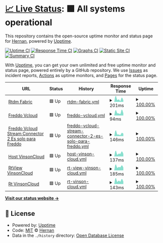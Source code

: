 # [📈 Live Status](https://hernanvinson.github.io/upptime): <!--live status--> **🟩 All systems operational**

This repository contains the open-source uptime monitor and status page for [Hernan](https://hernanvinson.github.io/upptime), powered by [Upptime](https://github.com/upptime/upptime).

[![Uptime CI](https://github.com/hernanvinson/upptime/workflows/Uptime%20CI/badge.svg)](https://github.com/hernanvinson/upptime/actions?query=workflow%3A%22Uptime+CI%22)
[![Response Time CI](https://github.com/hernanvinson/upptime/workflows/Response%20Time%20CI/badge.svg)](https://github.com/hernanvinson/upptime/actions?query=workflow%3A%22Response+Time+CI%22)
[![Graphs CI](https://github.com/hernanvinson/upptime/workflows/Graphs%20CI/badge.svg)](https://github.com/hernanvinson/upptime/actions?query=workflow%3A%22Graphs+CI%22)
[![Static Site CI](https://github.com/hernanvinson/upptime/workflows/Static%20Site%20CI/badge.svg)](https://github.com/hernanvinson/upptime/actions?query=workflow%3A%22Static+Site+CI%22)
[![Summary CI](https://github.com/hernanvinson/upptime/workflows/Summary%20CI/badge.svg)](https://github.com/hernanvinson/upptime/actions?query=workflow%3A%22Summary+CI%22)

With [Upptime](https://upptime.js.org), you can get your own unlimited and free uptime monitor and status page, powered entirely by a GitHub repository. We use [Issues](https://github.com/hernanvinson/upptime/issues) as incident reports, [Actions](https://github.com/hernanvinson/upptime/actions) as uptime monitors, and [Pages](https://hernanvinson.github.io/upptime) for the status page.

<!--start: status pages-->
<!-- This summary is generated by Upptime (https://github.com/upptime/upptime) -->
<!-- Do not edit this manually, your changes will be overwritten -->
<!-- prettier-ignore -->
| URL | Status | History | Response Time | Uptime |
| --- | ------ | ------- | ------------- | ------ |
| <img alt="" src="https://icons.duckduckgo.com/ip3/rtdm.vinsoncloud.com.ico" height="13"> [Rtdm Fabric](https://rtdm.vinsoncloud.com) | 🟩 Up | [rtdm-fabric.yml](https://github.com/HernanVinson/upptime/commits/HEAD/history/rtdm-fabric.yml) | <details><summary><img alt="Response time graph" src="./graphs/rtdm-fabric/response-time-week.png" height="20"> 201ms</summary><br><a href="https://HernanVinson.github.io/upptime/history/rtdm-fabric"><img alt="Response time 442" src="https://img.shields.io/endpoint?url=https%3A%2F%2Fraw.githubusercontent.com%2FHernanVinson%2Fupptime%2FHEAD%2Fapi%2Frtdm-fabric%2Fresponse-time.json"></a><br><a href="https://HernanVinson.github.io/upptime/history/rtdm-fabric"><img alt="24-hour response time 208" src="https://img.shields.io/endpoint?url=https%3A%2F%2Fraw.githubusercontent.com%2FHernanVinson%2Fupptime%2FHEAD%2Fapi%2Frtdm-fabric%2Fresponse-time-day.json"></a><br><a href="https://HernanVinson.github.io/upptime/history/rtdm-fabric"><img alt="7-day response time 201" src="https://img.shields.io/endpoint?url=https%3A%2F%2Fraw.githubusercontent.com%2FHernanVinson%2Fupptime%2FHEAD%2Fapi%2Frtdm-fabric%2Fresponse-time-week.json"></a><br><a href="https://HernanVinson.github.io/upptime/history/rtdm-fabric"><img alt="30-day response time 245" src="https://img.shields.io/endpoint?url=https%3A%2F%2Fraw.githubusercontent.com%2FHernanVinson%2Fupptime%2FHEAD%2Fapi%2Frtdm-fabric%2Fresponse-time-month.json"></a><br><a href="https://HernanVinson.github.io/upptime/history/rtdm-fabric"><img alt="1-year response time 473" src="https://img.shields.io/endpoint?url=https%3A%2F%2Fraw.githubusercontent.com%2FHernanVinson%2Fupptime%2FHEAD%2Fapi%2Frtdm-fabric%2Fresponse-time-year.json"></a></details> | <details><summary><a href="https://HernanVinson.github.io/upptime/history/rtdm-fabric">100.00%</a></summary><a href="https://HernanVinson.github.io/upptime/history/rtdm-fabric"><img alt="All-time uptime 99.94%" src="https://img.shields.io/endpoint?url=https%3A%2F%2Fraw.githubusercontent.com%2FHernanVinson%2Fupptime%2FHEAD%2Fapi%2Frtdm-fabric%2Fuptime.json"></a><br><a href="https://HernanVinson.github.io/upptime/history/rtdm-fabric"><img alt="24-hour uptime 100.00%" src="https://img.shields.io/endpoint?url=https%3A%2F%2Fraw.githubusercontent.com%2FHernanVinson%2Fupptime%2FHEAD%2Fapi%2Frtdm-fabric%2Fuptime-day.json"></a><br><a href="https://HernanVinson.github.io/upptime/history/rtdm-fabric"><img alt="7-day uptime 100.00%" src="https://img.shields.io/endpoint?url=https%3A%2F%2Fraw.githubusercontent.com%2FHernanVinson%2Fupptime%2FHEAD%2Fapi%2Frtdm-fabric%2Fuptime-week.json"></a><br><a href="https://HernanVinson.github.io/upptime/history/rtdm-fabric"><img alt="30-day uptime 100.00%" src="https://img.shields.io/endpoint?url=https%3A%2F%2Fraw.githubusercontent.com%2FHernanVinson%2Fupptime%2FHEAD%2Fapi%2Frtdm-fabric%2Fuptime-month.json"></a><br><a href="https://HernanVinson.github.io/upptime/history/rtdm-fabric"><img alt="1-year uptime 99.99%" src="https://img.shields.io/endpoint?url=https%3A%2F%2Fraw.githubusercontent.com%2FHernanVinson%2Fupptime%2FHEAD%2Fapi%2Frtdm-fabric%2Fuptime-year.json"></a></details>
| <img alt="" src="https://icons.duckduckgo.com/ip3/freddo.app.vinsoncloud.com.ico" height="13"> [Freddo Vcloud](http://freddo.app.vinsoncloud.com) | 🟩 Up | [freddo-vcloud.yml](https://github.com/HernanVinson/upptime/commits/HEAD/history/freddo-vcloud.yml) | <details><summary><img alt="Response time graph" src="./graphs/freddo-vcloud/response-time-week.png" height="20"> 94ms</summary><br><a href="https://HernanVinson.github.io/upptime/history/freddo-vcloud"><img alt="Response time 117" src="https://img.shields.io/endpoint?url=https%3A%2F%2Fraw.githubusercontent.com%2FHernanVinson%2Fupptime%2FHEAD%2Fapi%2Ffreddo-vcloud%2Fresponse-time.json"></a><br><a href="https://HernanVinson.github.io/upptime/history/freddo-vcloud"><img alt="24-hour response time 117" src="https://img.shields.io/endpoint?url=https%3A%2F%2Fraw.githubusercontent.com%2FHernanVinson%2Fupptime%2FHEAD%2Fapi%2Ffreddo-vcloud%2Fresponse-time-day.json"></a><br><a href="https://HernanVinson.github.io/upptime/history/freddo-vcloud"><img alt="7-day response time 94" src="https://img.shields.io/endpoint?url=https%3A%2F%2Fraw.githubusercontent.com%2FHernanVinson%2Fupptime%2FHEAD%2Fapi%2Ffreddo-vcloud%2Fresponse-time-week.json"></a><br><a href="https://HernanVinson.github.io/upptime/history/freddo-vcloud"><img alt="30-day response time 109" src="https://img.shields.io/endpoint?url=https%3A%2F%2Fraw.githubusercontent.com%2FHernanVinson%2Fupptime%2FHEAD%2Fapi%2Ffreddo-vcloud%2Fresponse-time-month.json"></a><br><a href="https://HernanVinson.github.io/upptime/history/freddo-vcloud"><img alt="1-year response time 124" src="https://img.shields.io/endpoint?url=https%3A%2F%2Fraw.githubusercontent.com%2FHernanVinson%2Fupptime%2FHEAD%2Fapi%2Ffreddo-vcloud%2Fresponse-time-year.json"></a></details> | <details><summary><a href="https://HernanVinson.github.io/upptime/history/freddo-vcloud">100.00%</a></summary><a href="https://HernanVinson.github.io/upptime/history/freddo-vcloud"><img alt="All-time uptime 100.00%" src="https://img.shields.io/endpoint?url=https%3A%2F%2Fraw.githubusercontent.com%2FHernanVinson%2Fupptime%2FHEAD%2Fapi%2Ffreddo-vcloud%2Fuptime.json"></a><br><a href="https://HernanVinson.github.io/upptime/history/freddo-vcloud"><img alt="24-hour uptime 100.00%" src="https://img.shields.io/endpoint?url=https%3A%2F%2Fraw.githubusercontent.com%2FHernanVinson%2Fupptime%2FHEAD%2Fapi%2Ffreddo-vcloud%2Fuptime-day.json"></a><br><a href="https://HernanVinson.github.io/upptime/history/freddo-vcloud"><img alt="7-day uptime 100.00%" src="https://img.shields.io/endpoint?url=https%3A%2F%2Fraw.githubusercontent.com%2FHernanVinson%2Fupptime%2FHEAD%2Fapi%2Ffreddo-vcloud%2Fuptime-week.json"></a><br><a href="https://HernanVinson.github.io/upptime/history/freddo-vcloud"><img alt="30-day uptime 100.00%" src="https://img.shields.io/endpoint?url=https%3A%2F%2Fraw.githubusercontent.com%2FHernanVinson%2Fupptime%2FHEAD%2Fapi%2Ffreddo-vcloud%2Fuptime-month.json"></a><br><a href="https://HernanVinson.github.io/upptime/history/freddo-vcloud"><img alt="1-year uptime 100.00%" src="https://img.shields.io/endpoint?url=https%3A%2F%2Fraw.githubusercontent.com%2FHernanVinson%2Fupptime%2FHEAD%2Fapi%2Ffreddo-vcloud%2Fuptime-year.json"></a></details>
| <img alt="" src="https://icons.duckduckgo.com/ip3/streamrtdmconnector2.vinsoncloud.com.ico" height="13"> [Freddo Vcloud Stream Connector 2 Es solo para Freddo](https://streamrtdmconnector2.vinsoncloud.com/api/Health) | 🟩 Up | [freddo-vcloud-stream-connector-2-es-solo-para-freddo.yml](https://github.com/HernanVinson/upptime/commits/HEAD/history/freddo-vcloud-stream-connector-2-es-solo-para-freddo.yml) | <details><summary><img alt="Response time graph" src="./graphs/freddo-vcloud-stream-connector-2-es-solo-para-freddo/response-time-week.png" height="20"> 146ms</summary><br><a href="https://HernanVinson.github.io/upptime/history/freddo-vcloud-stream-connector-2-es-solo-para-freddo"><img alt="Response time 184" src="https://img.shields.io/endpoint?url=https%3A%2F%2Fraw.githubusercontent.com%2FHernanVinson%2Fupptime%2FHEAD%2Fapi%2Ffreddo-vcloud-stream-connector-2-es-solo-para-freddo%2Fresponse-time.json"></a><br><a href="https://HernanVinson.github.io/upptime/history/freddo-vcloud-stream-connector-2-es-solo-para-freddo"><img alt="24-hour response time 160" src="https://img.shields.io/endpoint?url=https%3A%2F%2Fraw.githubusercontent.com%2FHernanVinson%2Fupptime%2FHEAD%2Fapi%2Ffreddo-vcloud-stream-connector-2-es-solo-para-freddo%2Fresponse-time-day.json"></a><br><a href="https://HernanVinson.github.io/upptime/history/freddo-vcloud-stream-connector-2-es-solo-para-freddo"><img alt="7-day response time 146" src="https://img.shields.io/endpoint?url=https%3A%2F%2Fraw.githubusercontent.com%2FHernanVinson%2Fupptime%2FHEAD%2Fapi%2Ffreddo-vcloud-stream-connector-2-es-solo-para-freddo%2Fresponse-time-week.json"></a><br><a href="https://HernanVinson.github.io/upptime/history/freddo-vcloud-stream-connector-2-es-solo-para-freddo"><img alt="30-day response time 170" src="https://img.shields.io/endpoint?url=https%3A%2F%2Fraw.githubusercontent.com%2FHernanVinson%2Fupptime%2FHEAD%2Fapi%2Ffreddo-vcloud-stream-connector-2-es-solo-para-freddo%2Fresponse-time-month.json"></a><br><a href="https://HernanVinson.github.io/upptime/history/freddo-vcloud-stream-connector-2-es-solo-para-freddo"><img alt="1-year response time 202" src="https://img.shields.io/endpoint?url=https%3A%2F%2Fraw.githubusercontent.com%2FHernanVinson%2Fupptime%2FHEAD%2Fapi%2Ffreddo-vcloud-stream-connector-2-es-solo-para-freddo%2Fresponse-time-year.json"></a></details> | <details><summary><a href="https://HernanVinson.github.io/upptime/history/freddo-vcloud-stream-connector-2-es-solo-para-freddo">100.00%</a></summary><a href="https://HernanVinson.github.io/upptime/history/freddo-vcloud-stream-connector-2-es-solo-para-freddo"><img alt="All-time uptime 100.00%" src="https://img.shields.io/endpoint?url=https%3A%2F%2Fraw.githubusercontent.com%2FHernanVinson%2Fupptime%2FHEAD%2Fapi%2Ffreddo-vcloud-stream-connector-2-es-solo-para-freddo%2Fuptime.json"></a><br><a href="https://HernanVinson.github.io/upptime/history/freddo-vcloud-stream-connector-2-es-solo-para-freddo"><img alt="24-hour uptime 100.00%" src="https://img.shields.io/endpoint?url=https%3A%2F%2Fraw.githubusercontent.com%2FHernanVinson%2Fupptime%2FHEAD%2Fapi%2Ffreddo-vcloud-stream-connector-2-es-solo-para-freddo%2Fuptime-day.json"></a><br><a href="https://HernanVinson.github.io/upptime/history/freddo-vcloud-stream-connector-2-es-solo-para-freddo"><img alt="7-day uptime 100.00%" src="https://img.shields.io/endpoint?url=https%3A%2F%2Fraw.githubusercontent.com%2FHernanVinson%2Fupptime%2FHEAD%2Fapi%2Ffreddo-vcloud-stream-connector-2-es-solo-para-freddo%2Fuptime-week.json"></a><br><a href="https://HernanVinson.github.io/upptime/history/freddo-vcloud-stream-connector-2-es-solo-para-freddo"><img alt="30-day uptime 100.00%" src="https://img.shields.io/endpoint?url=https%3A%2F%2Fraw.githubusercontent.com%2FHernanVinson%2Fupptime%2FHEAD%2Fapi%2Ffreddo-vcloud-stream-connector-2-es-solo-para-freddo%2Fuptime-month.json"></a><br><a href="https://HernanVinson.github.io/upptime/history/freddo-vcloud-stream-connector-2-es-solo-para-freddo"><img alt="1-year uptime 100.00%" src="https://img.shields.io/endpoint?url=https%3A%2F%2Fraw.githubusercontent.com%2FHernanVinson%2Fupptime%2FHEAD%2Fapi%2Ffreddo-vcloud-stream-connector-2-es-solo-para-freddo%2Fuptime-year.json"></a></details>
| <img alt="" src="https://icons.duckduckgo.com/ip3/host.ws.vinsoncloud.com.ico" height="13"> [Host VinsonCloud](http://host.ws.vinsoncloud.com/Ui/Login) | 🟩 Up | [host-vinson-cloud.yml](https://github.com/HernanVinson/upptime/commits/HEAD/history/host-vinson-cloud.yml) | <details><summary><img alt="Response time graph" src="./graphs/host-vinson-cloud/response-time-week.png" height="20"> 137ms</summary><br><a href="https://HernanVinson.github.io/upptime/history/host-vinson-cloud"><img alt="Response time 143" src="https://img.shields.io/endpoint?url=https%3A%2F%2Fraw.githubusercontent.com%2FHernanVinson%2Fupptime%2FHEAD%2Fapi%2Fhost-vinson-cloud%2Fresponse-time.json"></a><br><a href="https://HernanVinson.github.io/upptime/history/host-vinson-cloud"><img alt="24-hour response time 152" src="https://img.shields.io/endpoint?url=https%3A%2F%2Fraw.githubusercontent.com%2FHernanVinson%2Fupptime%2FHEAD%2Fapi%2Fhost-vinson-cloud%2Fresponse-time-day.json"></a><br><a href="https://HernanVinson.github.io/upptime/history/host-vinson-cloud"><img alt="7-day response time 137" src="https://img.shields.io/endpoint?url=https%3A%2F%2Fraw.githubusercontent.com%2FHernanVinson%2Fupptime%2FHEAD%2Fapi%2Fhost-vinson-cloud%2Fresponse-time-week.json"></a><br><a href="https://HernanVinson.github.io/upptime/history/host-vinson-cloud"><img alt="30-day response time 139" src="https://img.shields.io/endpoint?url=https%3A%2F%2Fraw.githubusercontent.com%2FHernanVinson%2Fupptime%2FHEAD%2Fapi%2Fhost-vinson-cloud%2Fresponse-time-month.json"></a><br><a href="https://HernanVinson.github.io/upptime/history/host-vinson-cloud"><img alt="1-year response time 152" src="https://img.shields.io/endpoint?url=https%3A%2F%2Fraw.githubusercontent.com%2FHernanVinson%2Fupptime%2FHEAD%2Fapi%2Fhost-vinson-cloud%2Fresponse-time-year.json"></a></details> | <details><summary><a href="https://HernanVinson.github.io/upptime/history/host-vinson-cloud">100.00%</a></summary><a href="https://HernanVinson.github.io/upptime/history/host-vinson-cloud"><img alt="All-time uptime 99.90%" src="https://img.shields.io/endpoint?url=https%3A%2F%2Fraw.githubusercontent.com%2FHernanVinson%2Fupptime%2FHEAD%2Fapi%2Fhost-vinson-cloud%2Fuptime.json"></a><br><a href="https://HernanVinson.github.io/upptime/history/host-vinson-cloud"><img alt="24-hour uptime 100.00%" src="https://img.shields.io/endpoint?url=https%3A%2F%2Fraw.githubusercontent.com%2FHernanVinson%2Fupptime%2FHEAD%2Fapi%2Fhost-vinson-cloud%2Fuptime-day.json"></a><br><a href="https://HernanVinson.github.io/upptime/history/host-vinson-cloud"><img alt="7-day uptime 100.00%" src="https://img.shields.io/endpoint?url=https%3A%2F%2Fraw.githubusercontent.com%2FHernanVinson%2Fupptime%2FHEAD%2Fapi%2Fhost-vinson-cloud%2Fuptime-week.json"></a><br><a href="https://HernanVinson.github.io/upptime/history/host-vinson-cloud"><img alt="30-day uptime 100.00%" src="https://img.shields.io/endpoint?url=https%3A%2F%2Fraw.githubusercontent.com%2FHernanVinson%2Fupptime%2FHEAD%2Fapi%2Fhost-vinson-cloud%2Fuptime-month.json"></a><br><a href="https://HernanVinson.github.io/upptime/history/host-vinson-cloud"><img alt="1-year uptime 99.97%" src="https://img.shields.io/endpoint?url=https%3A%2F%2Fraw.githubusercontent.com%2FHernanVinson%2Fupptime%2FHEAD%2Fapi%2Fhost-vinson-cloud%2Fuptime-year.json"></a></details>
| <img alt="" src="https://icons.duckduckgo.com/ip3/rtview.vinsoncloud.com.ico" height="13"> [RtView VinsonCloud](http://rtview.vinsoncloud.com/) | 🟩 Up | [rt-view-vinson-cloud.yml](https://github.com/HernanVinson/upptime/commits/HEAD/history/rt-view-vinson-cloud.yml) | <details><summary><img alt="Response time graph" src="./graphs/rt-view-vinson-cloud/response-time-week.png" height="20"> 185ms</summary><br><a href="https://HernanVinson.github.io/upptime/history/rt-view-vinson-cloud"><img alt="Response time 288" src="https://img.shields.io/endpoint?url=https%3A%2F%2Fraw.githubusercontent.com%2FHernanVinson%2Fupptime%2FHEAD%2Fapi%2Frt-view-vinson-cloud%2Fresponse-time.json"></a><br><a href="https://HernanVinson.github.io/upptime/history/rt-view-vinson-cloud"><img alt="24-hour response time 190" src="https://img.shields.io/endpoint?url=https%3A%2F%2Fraw.githubusercontent.com%2FHernanVinson%2Fupptime%2FHEAD%2Fapi%2Frt-view-vinson-cloud%2Fresponse-time-day.json"></a><br><a href="https://HernanVinson.github.io/upptime/history/rt-view-vinson-cloud"><img alt="7-day response time 185" src="https://img.shields.io/endpoint?url=https%3A%2F%2Fraw.githubusercontent.com%2FHernanVinson%2Fupptime%2FHEAD%2Fapi%2Frt-view-vinson-cloud%2Fresponse-time-week.json"></a><br><a href="https://HernanVinson.github.io/upptime/history/rt-view-vinson-cloud"><img alt="30-day response time 182" src="https://img.shields.io/endpoint?url=https%3A%2F%2Fraw.githubusercontent.com%2FHernanVinson%2Fupptime%2FHEAD%2Fapi%2Frt-view-vinson-cloud%2Fresponse-time-month.json"></a><br><a href="https://HernanVinson.github.io/upptime/history/rt-view-vinson-cloud"><img alt="1-year response time 320" src="https://img.shields.io/endpoint?url=https%3A%2F%2Fraw.githubusercontent.com%2FHernanVinson%2Fupptime%2FHEAD%2Fapi%2Frt-view-vinson-cloud%2Fresponse-time-year.json"></a></details> | <details><summary><a href="https://HernanVinson.github.io/upptime/history/rt-view-vinson-cloud">100.00%</a></summary><a href="https://HernanVinson.github.io/upptime/history/rt-view-vinson-cloud"><img alt="All-time uptime 99.94%" src="https://img.shields.io/endpoint?url=https%3A%2F%2Fraw.githubusercontent.com%2FHernanVinson%2Fupptime%2FHEAD%2Fapi%2Frt-view-vinson-cloud%2Fuptime.json"></a><br><a href="https://HernanVinson.github.io/upptime/history/rt-view-vinson-cloud"><img alt="24-hour uptime 100.00%" src="https://img.shields.io/endpoint?url=https%3A%2F%2Fraw.githubusercontent.com%2FHernanVinson%2Fupptime%2FHEAD%2Fapi%2Frt-view-vinson-cloud%2Fuptime-day.json"></a><br><a href="https://HernanVinson.github.io/upptime/history/rt-view-vinson-cloud"><img alt="7-day uptime 100.00%" src="https://img.shields.io/endpoint?url=https%3A%2F%2Fraw.githubusercontent.com%2FHernanVinson%2Fupptime%2FHEAD%2Fapi%2Frt-view-vinson-cloud%2Fuptime-week.json"></a><br><a href="https://HernanVinson.github.io/upptime/history/rt-view-vinson-cloud"><img alt="30-day uptime 100.00%" src="https://img.shields.io/endpoint?url=https%3A%2F%2Fraw.githubusercontent.com%2FHernanVinson%2Fupptime%2FHEAD%2Fapi%2Frt-view-vinson-cloud%2Fuptime-month.json"></a><br><a href="https://HernanVinson.github.io/upptime/history/rt-view-vinson-cloud"><img alt="1-year uptime 99.99%" src="https://img.shields.io/endpoint?url=https%3A%2F%2Fraw.githubusercontent.com%2FHernanVinson%2Fupptime%2FHEAD%2Fapi%2Frt-view-vinson-cloud%2Fuptime-year.json"></a></details>
| <img alt="" src="https://icons.duckduckgo.com/ip3/rt.vinsoncloud.com.ico" height="13"> [Rt VinsonCloud](http://rt.vinsoncloud.com/) | 🟩 Up | [rt-vinson-cloud.yml](https://github.com/HernanVinson/upptime/commits/HEAD/history/rt-vinson-cloud.yml) | <details><summary><img alt="Response time graph" src="./graphs/rt-vinson-cloud/response-time-week.png" height="20"> 143ms</summary><br><a href="https://HernanVinson.github.io/upptime/history/rt-vinson-cloud"><img alt="Response time 165" src="https://img.shields.io/endpoint?url=https%3A%2F%2Fraw.githubusercontent.com%2FHernanVinson%2Fupptime%2FHEAD%2Fapi%2Frt-vinson-cloud%2Fresponse-time.json"></a><br><a href="https://HernanVinson.github.io/upptime/history/rt-vinson-cloud"><img alt="24-hour response time 149" src="https://img.shields.io/endpoint?url=https%3A%2F%2Fraw.githubusercontent.com%2FHernanVinson%2Fupptime%2FHEAD%2Fapi%2Frt-vinson-cloud%2Fresponse-time-day.json"></a><br><a href="https://HernanVinson.github.io/upptime/history/rt-vinson-cloud"><img alt="7-day response time 143" src="https://img.shields.io/endpoint?url=https%3A%2F%2Fraw.githubusercontent.com%2FHernanVinson%2Fupptime%2FHEAD%2Fapi%2Frt-vinson-cloud%2Fresponse-time-week.json"></a><br><a href="https://HernanVinson.github.io/upptime/history/rt-vinson-cloud"><img alt="30-day response time 156" src="https://img.shields.io/endpoint?url=https%3A%2F%2Fraw.githubusercontent.com%2FHernanVinson%2Fupptime%2FHEAD%2Fapi%2Frt-vinson-cloud%2Fresponse-time-month.json"></a><br><a href="https://HernanVinson.github.io/upptime/history/rt-vinson-cloud"><img alt="1-year response time 182" src="https://img.shields.io/endpoint?url=https%3A%2F%2Fraw.githubusercontent.com%2FHernanVinson%2Fupptime%2FHEAD%2Fapi%2Frt-vinson-cloud%2Fresponse-time-year.json"></a></details> | <details><summary><a href="https://HernanVinson.github.io/upptime/history/rt-vinson-cloud">100.00%</a></summary><a href="https://HernanVinson.github.io/upptime/history/rt-vinson-cloud"><img alt="All-time uptime 99.95%" src="https://img.shields.io/endpoint?url=https%3A%2F%2Fraw.githubusercontent.com%2FHernanVinson%2Fupptime%2FHEAD%2Fapi%2Frt-vinson-cloud%2Fuptime.json"></a><br><a href="https://HernanVinson.github.io/upptime/history/rt-vinson-cloud"><img alt="24-hour uptime 100.00%" src="https://img.shields.io/endpoint?url=https%3A%2F%2Fraw.githubusercontent.com%2FHernanVinson%2Fupptime%2FHEAD%2Fapi%2Frt-vinson-cloud%2Fuptime-day.json"></a><br><a href="https://HernanVinson.github.io/upptime/history/rt-vinson-cloud"><img alt="7-day uptime 100.00%" src="https://img.shields.io/endpoint?url=https%3A%2F%2Fraw.githubusercontent.com%2FHernanVinson%2Fupptime%2FHEAD%2Fapi%2Frt-vinson-cloud%2Fuptime-week.json"></a><br><a href="https://HernanVinson.github.io/upptime/history/rt-vinson-cloud"><img alt="30-day uptime 100.00%" src="https://img.shields.io/endpoint?url=https%3A%2F%2Fraw.githubusercontent.com%2FHernanVinson%2Fupptime%2FHEAD%2Fapi%2Frt-vinson-cloud%2Fuptime-month.json"></a><br><a href="https://HernanVinson.github.io/upptime/history/rt-vinson-cloud"><img alt="1-year uptime 100.00%" src="https://img.shields.io/endpoint?url=https%3A%2F%2Fraw.githubusercontent.com%2FHernanVinson%2Fupptime%2FHEAD%2Fapi%2Frt-vinson-cloud%2Fuptime-year.json"></a></details>

<!--end: status pages-->

[**Visit our status website →**](https://hernanvinson.github.io/upptime)

## 📄 License

- Powered by: [Upptime](https://github.com/upptime/upptime)
- Code: [MIT](./LICENSE) © [Hernan](https://hernanvinson.github.io/upptime)
- Data in the `./history` directory: [Open Database License](https://opendatacommons.org/licenses/odbl/1-0/)
